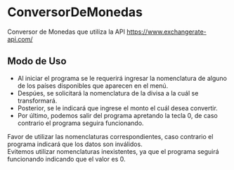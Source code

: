 # ConversorDeMonedas

Conversor de Monedas que utiliza la API https://www.exchangerate-api.com/

<h2>Modo de Uso</h2>
<ul>
  <li>Al iniciar el programa se le requerirá ingresar la nomenclatura de alguno de los países disponibles que aparecen en el menú.</li>
  <li>Despúes, se solicitará la nomenclatura de la divisa a la cuál se transformará.</li>
  <li>Posterior, se le indicará que ingrese el monto el cuál desea convertir.</li>
  <li>Por último, podemos salir del programa apretando la tecla 0, de caso contrario el programa seguira funcionando.</li>
</ul>

Favor de utilizar las nomenclaturas correspondientes, caso contrario el programa indicará que los datos son inválidos.</br>
Evitemos utilizar nomenclaturas inexistentes, ya que el programa seguirá funcionando indicando que el valor es 0.

